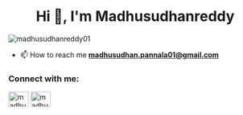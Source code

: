 <h1 align="center">Hi 👋, I'm Madhusudhanreddy</h1>
<p align="left"> <img src="https://komarev.com/ghpvc/?username=madhusudhanreddy01&label=Profile%20views&color=0e75b6&style=flat" alt="madhusudhanreddy01" /> </p>

- 📫 How to reach me **madhusudhan.pannala01@gmail.com**

<h3 align="left">Connect with me:</h3>
<p align="left">
<a href="https://linkedin.com/in/madhusudhanreddy01" target="blank"><img align="center" src="https://raw.githubusercontent.com/rahuldkjain/github-profile-readme-generator/master/src/images/icons/Social/linked-in-alt.svg" alt="madhusudhanreddy01" height="30" width="40" /></a>
<a href="https://www.leetcode.com/madhusudhanreddy01" target="blank"><img align="center" src="https://raw.githubusercontent.com/rahuldkjain/github-profile-readme-generator/master/src/images/icons/Social/leet-code.svg" alt="madhusudhanreddy01" height="30" width="40" /></a>
</p>
